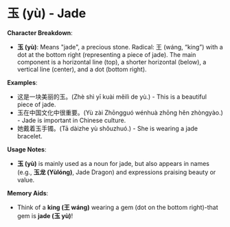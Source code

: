# **玉 (yù) - Jade**

**Character Breakdown**:  
- **玉 (yù)**: Means "jade", a precious stone. Radical: 王 (wáng, “king”) with a dot at the bottom right (representing a piece of jade). The main component is a horizontal line (top), a shorter horizontal (below), a vertical line (center), and a dot (bottom right).

**Examples**:  
- 这是一块美丽的玉。(Zhè shì yī kuài měilì de yù.) - This is a beautiful piece of jade.  
- 玉在中国文化中很重要。(Yù zài Zhōngguó wénhuà zhōng hěn zhòngyào.) - Jade is important in Chinese culture.  
- 她戴着玉手镯。(Tā dàizhe yù shǒuzhuó.) - She is wearing a jade bracelet.

**Usage Notes**:  
- **玉 (yù)** is mainly used as a noun for jade, but also appears in names (e.g., **玉龙 (Yùlóng)**, Jade Dragon) and expressions praising beauty or value.

**Memory Aids**:  
- Think of a **king (王 wáng)** wearing a gem (dot on the bottom right)-that gem is **jade (玉 yù)**!